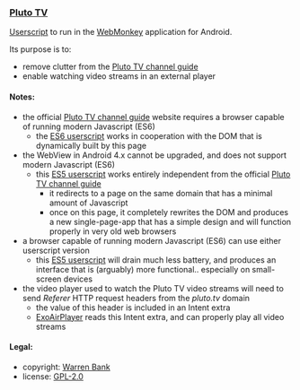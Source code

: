 ### [Pluto TV](https://github.com/warren-bank/crx-Pluto-TV/tree/webmonkey-userscript/es5)

[Userscript](https://github.com/warren-bank/crx-Pluto-TV/raw/webmonkey-userscript/es5/webmonkey-userscript/Pluto-TV.user.js) to run in the [WebMonkey](https://github.com/warren-bank/Android-WebMonkey) application for Android.

Its purpose is to:
* remove clutter from the [Pluto TV channel guide](https://pluto.tv/live-tv/)
* enable watching video streams in an external player

#### Notes:

* the official [Pluto TV channel guide](https://pluto.tv/live-tv/) website requires a browser capable of running modern Javascript (ES6)
  - the [ES6 userscript](https://github.com/warren-bank/crx-Pluto-TV/raw/webmonkey-userscript/es6/webmonkey-userscript/Pluto-TV.user.js) works in cooperation with the DOM that is dynamically built by this page
* the WebView in Android 4.x cannot be upgraded, and does not support modern Javascript (ES6)
  - this [ES5 userscript](https://github.com/warren-bank/crx-Pluto-TV/raw/webmonkey-userscript/es5/webmonkey-userscript/Pluto-TV.user.js) works entirely independent from the official [Pluto TV channel guide](https://pluto.tv/live-tv/)
    * it redirects to a page on the same domain that has a minimal amount of Javascript
    * once on this page, it completely rewrites the DOM and produces a new single-page-app that has a simple design and will function properly in very old web browsers
* a browser capable of running modern Javascript (ES6) can use either userscript version
  - this [ES5 userscript](https://github.com/warren-bank/crx-Pluto-TV/raw/webmonkey-userscript/es5/webmonkey-userscript/Pluto-TV.user.js) will drain much less battery, and produces an interface that is (arguably) more functional.. especially on small-screen devices
* the video player used to watch the Pluto TV video streams will need to send _Referer_ HTTP request headers from the _pluto.tv_ domain
  - the value of this header is included in an Intent extra
  - [ExoAirPlayer](https://github.com/warren-bank/Android-ExoPlayer-AirPlay-Receiver) reads this Intent extra, and can properly play all video streams

#### Legal:

* copyright: [Warren Bank](https://github.com/warren-bank)
* license: [GPL-2.0](https://www.gnu.org/licenses/old-licenses/gpl-2.0.txt)
